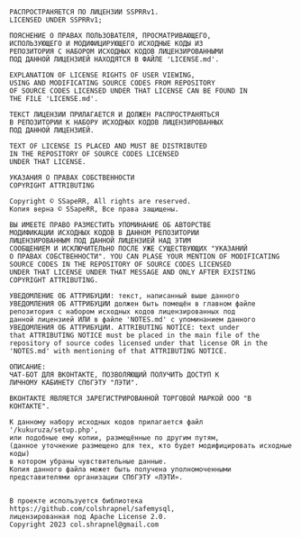 
    РАСПРОСТРАНЯЕТСЯ ПО ЛИЦЕНЗИИ SSPRRv1.
    LICENSED UNDER SSPRRv1;
    
    ПОЯСНЕНИЕ О ПРАВАХ ПОЛЬЗОВАТЕЛЯ, ПРОСМАТРИВАЮЩЕГО,
    ИСПОЛЬЗУЮЩЕГО И МОДИФИЦИРУЮЩЕГО ИСХОДНЫЕ КОДЫ ИЗ 
    РЕПОЗИТОРИЯ С НАБОРОМ ИСХОДНЫХ КОДОВ ЛИЦЕНЗИРОВАННЫМИ 
    ПОД ДАННОЙ ЛИЦЕНЗИЕЙ НАХОДЯТСЯ В ФАЙЛЕ 'LICENSE.md'.
    
    EXPLANATION OF LICENSE RIGHTS OF USER VIEWING, 
    USING AND MODIFICATING SOURCE CODES FROM REPOSITORY 
    OF SOURCE CODES LICENSED UNDER THAT LICENSE CAN BE FOUND IN
    THE FILE 'LICENSE.md'.
    
    ТЕКСТ ЛИЦЕНЗИИ ПРИЛАГАЕТСЯ И ДОЛЖЕН РАСПРОСТРАНЯТЬСЯ
    В РЕПОЗИТОРИИ К НАБОРУ ИСХОДНЫХ КОДОВ ЛИЦЕНЗИРОВАННЫХ
    ПОД ДАННОЙ ЛИЦЕНЗИЕЙ.
    
    TEXT OF LICENSE IS PLACED AND MUST BE DISTRIBUTED
    IN THE REPOSITORY OF SOURCE CODES LICENSED
    UNDER THAT LICENSE.
    
    УКАЗАНИЯ О ПРАВАХ СОБСТВЕННОСТИ
    COPYRIGHT ATTRIBUTING
    
    Copyright © SSapeRR, All rights are reserved.
    Копия верна © SSapeRR, Все права защищены.
    
    ВЫ ИМЕЕТЕ ПРАВО РАЗМЕСТИТЬ УПОМИНАНИЕ ОБ АВТОРСТВЕ
    МОДИФИКАЦИИ ИСХОДНЫХ КОДОВ В ДАННОМ РЕПОЗИТОРИИ 
    ЛИЦЕНЗИРОВАННЫМ ПОД ДАННОЙ ЛИЦЕНЗИЕЙ НАД ЭТИМ
    СООБЩЕНИЕМ И ИСКЛЮЧИТЕЛЬНО ПОСЛЕ УЖЕ СУЩЕСТВУЮЩИХ "УКАЗАНИЙ
    О ПРАВАХ СОБСТВЕННОСТИ". YOU CAN PLASE YOUR MENTION OF MODIFICATING 
    SOURCE CODES IN THE REPOSITORY OF SOURCE CODES LICENSED
    UNDER THAT LICENSE UNDER THAT MESSAGE AND ONLY AFTER EXISTING
    COPYRIGHT ATTRIBUTING.

    УВЕДОМЛЕНИЕ ОБ АТТРИБУЦИИ: текст, написанный выше данного 
    УВЕДОМЛЕНИЯ ОБ АТТРИБУЦИИ должен быть помещён в главном файле 
    репозитория с набором исходных кодов лицензированных под 
    данной лицензией ИЛИ в файле 'NOTES.md' с упоминанием данного 
    УВЕДОМЛЕНИЯ ОБ АТТРИБУЦИИ. ATTRIBUTING NOTICE: text under 
    that ATTRIBUTING NOTICE must be placed in the main file of the 
    repository of source codes licensed under that license OR in the
    'NOTES.md' with mentioning of that ATTRIBUTING NOTICE. 
    
    ОПИСАНИЕ:
    ЧАТ-БОТ ДЛЯ ВКОНТАКТЕ, ПОЗВОЛЯЮЩИЙ ПОЛУЧИТЬ ДОСТУП К
    ЛИЧНОМУ КАБИНЕТУ СПбГЭТУ "ЛЭТИ".
        
    ВКОНТАКТЕ ЯВЛЯЕТСЯ ЗАРЕГИСТРИРОВАННОЙ ТОРГОВОЙ МАРКОЙ ООО "В КОНТАКТЕ".
    
    К данному набору исходных кодов прилагается файл '/kukuruza/setup.php',
    или подобные ему копии, размещённые по другим путям, 
    (данное уточнение размещено для тех, кто будет модифицировать исходные коды)
    в котором убраны чувствительные данные. 
    Копия данного файла может быть получена уполномоченными 
    представителями организации СПбГЭТУ «ЛЭТИ».

    
    В проекте используется библиотека https://github.com/colshrapnel/safemysql,
    лицензированная под Apache License 2.0.
    Copyright 2023 col.shrapnel@gmail.com